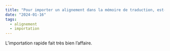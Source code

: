 ```yaml
---
title: "Pour importer un alignement dans la mémoire de traduction, est-ce que je dois choisir l’importation rapide ou avancée ?"
date: "2024-01-16"
tags:
  - alignement
  - importation
---
```


L’importation rapide fait très bien l’affaire.

